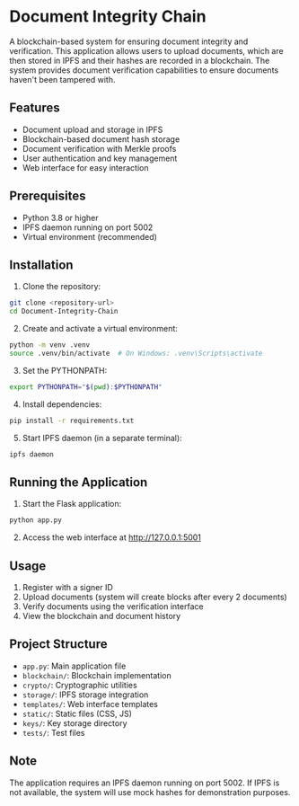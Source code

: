 # Document Integrity Chain

A blockchain-based system for ensuring document integrity and verification. This application allows users to upload documents, which are then stored in IPFS and their hashes are recorded in a blockchain. The system provides document verification capabilities to ensure documents haven't been tampered with.

## Features

- Document upload and storage in IPFS
- Blockchain-based document hash storage
- Document verification with Merkle proofs
- User authentication and key management
- Web interface for easy interaction

## Prerequisites

- Python 3.8 or higher
- IPFS daemon running on port 5002
- Virtual environment (recommended)

## Installation

1. Clone the repository:
```bash
git clone <repository-url>
cd Document-Integrity-Chain
```

2. Create and activate a virtual environment:
```bash
python -m venv .venv
source .venv/bin/activate  # On Windows: .venv\Scripts\activate
```

3. Set the PYTHONPATH:
```bash
export PYTHONPATH="$(pwd):$PYTHONPATH"
```

4. Install dependencies:
```bash
pip install -r requirements.txt
```

5. Start IPFS daemon (in a separate terminal):
```bash
ipfs daemon
```

## Running the Application

1. Start the Flask application:
```bash
python app.py
```

2. Access the web interface at http://127.0.0.1:5001

## Usage

1. Register with a signer ID
2. Upload documents (system will create blocks after every 2 documents)
3. Verify documents using the verification interface
4. View the blockchain and document history

## Project Structure

- `app.py`: Main application file
- `blockchain/`: Blockchain implementation
- `crypto/`: Cryptographic utilities
- `storage/`: IPFS storage integration
- `templates/`: Web interface templates
- `static/`: Static files (CSS, JS)
- `keys/`: Key storage directory
- `tests/`: Test files

## Note

The application requires an IPFS daemon running on port 5002. If IPFS is not available, the system will use mock hashes for demonstration purposes. 